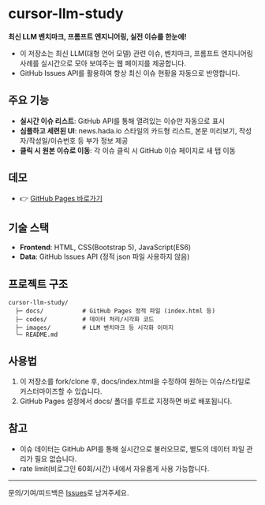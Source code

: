 # cursor-llm-study

**최신 LLM 벤치마크, 프롬프트 엔지니어링, 실전 이슈를 한눈에!**

- 이 저장소는 최신 LLM(대형 언어 모델) 관련 이슈, 벤치마크, 프롬프트 엔지니어링 사례를 실시간으로 모아 보여주는 웹 페이지를 제공합니다.
- GitHub Issues API를 활용하여 항상 최신 이슈 현황을 자동으로 반영합니다.

## 주요 기능
- **실시간 이슈 리스트**: GitHub API를 통해 열려있는 이슈만 자동으로 표시
- **심플하고 세련된 UI**: news.hada.io 스타일의 카드형 리스트, 본문 미리보기, 작성자/작성일/이슈번호 등 부가 정보 제공
- **클릭 시 원본 이슈로 이동**: 각 이슈 클릭 시 GitHub 이슈 페이지로 새 탭 이동

## 데모
- 👉 [GitHub Pages 바로가기](https://today-self-study.github.io/cursor-llm-study/)

## 기술 스택
- **Frontend**: HTML, CSS(Bootstrap 5), JavaScript(ES6)
- **Data**: GitHub Issues API (정적 json 파일 사용하지 않음)

## 프로젝트 구조
```
cursor-llm-study/
  ├─ docs/           # GitHub Pages 정적 파일 (index.html 등)
  ├─ codes/          # 데이터 처리/시각화 코드
  ├─ images/         # LLM 벤치마크 등 시각화 이미지
  └─ README.md
```

## 사용법
1. 이 저장소를 fork/clone 후, docs/index.html을 수정하여 원하는 이슈/스타일로 커스터마이즈할 수 있습니다.
2. GitHub Pages 설정에서 docs/ 폴더를 루트로 지정하면 바로 배포됩니다.

## 참고
- 이슈 데이터는 GitHub API를 통해 실시간으로 불러오므로, 별도의 데이터 파일 관리가 필요 없습니다.
- rate limit(비로그인 60회/시간) 내에서 자유롭게 사용 가능합니다.

---

문의/기여/피드백은 [Issues](https://github.com/today-self-study/cursor-llm-study/issues)로 남겨주세요.